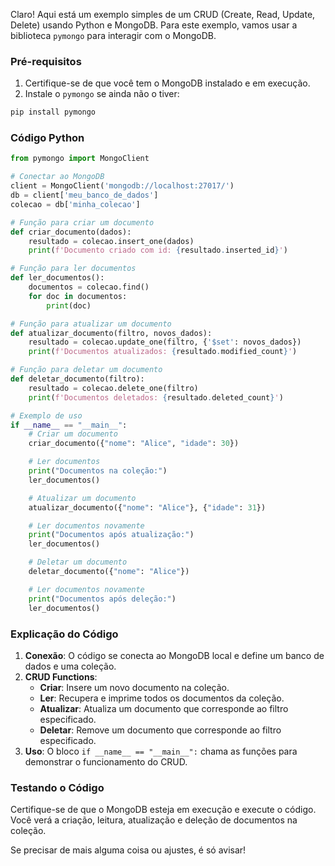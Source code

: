 Claro! Aqui está um exemplo simples de um CRUD (Create, Read, Update, Delete) usando Python e MongoDB. Para este exemplo, vamos usar a biblioteca `pymongo` para interagir com o MongoDB. 

### Pré-requisitos

1. Certifique-se de que você tem o MongoDB instalado e em execução.
2. Instale o `pymongo` se ainda não o tiver:

```bash
pip install pymongo
```

### Código Python

```python
from pymongo import MongoClient

# Conectar ao MongoDB
client = MongoClient('mongodb://localhost:27017/')
db = client['meu_banco_de_dados']
colecao = db['minha_colecao']

# Função para criar um documento
def criar_documento(dados):
    resultado = colecao.insert_one(dados)
    print(f'Documento criado com id: {resultado.inserted_id}')

# Função para ler documentos
def ler_documentos():
    documentos = colecao.find()
    for doc in documentos:
        print(doc)

# Função para atualizar um documento
def atualizar_documento(filtro, novos_dados):
    resultado = colecao.update_one(filtro, {'$set': novos_dados})
    print(f'Documentos atualizados: {resultado.modified_count}')

# Função para deletar um documento
def deletar_documento(filtro):
    resultado = colecao.delete_one(filtro)
    print(f'Documentos deletados: {resultado.deleted_count}')

# Exemplo de uso
if __name__ == "__main__":
    # Criar um documento
    criar_documento({"nome": "Alice", "idade": 30})

    # Ler documentos
    print("Documentos na coleção:")
    ler_documentos()

    # Atualizar um documento
    atualizar_documento({"nome": "Alice"}, {"idade": 31})

    # Ler documentos novamente
    print("Documentos após atualização:")
    ler_documentos()

    # Deletar um documento
    deletar_documento({"nome": "Alice"})

    # Ler documentos novamente
    print("Documentos após deleção:")
    ler_documentos()
```

### Explicação do Código

1. **Conexão**: O código se conecta ao MongoDB local e define um banco de dados e uma coleção.
2. **CRUD Functions**:
   - **Criar**: Insere um novo documento na coleção.
   - **Ler**: Recupera e imprime todos os documentos da coleção.
   - **Atualizar**: Atualiza um documento que corresponde ao filtro especificado.
   - **Deletar**: Remove um documento que corresponde ao filtro especificado.
3. **Uso**: O bloco `if __name__ == "__main__":` chama as funções para demonstrar o funcionamento do CRUD.

### Testando o Código

Certifique-se de que o MongoDB esteja em execução e execute o código. Você verá a criação, leitura, atualização e deleção de documentos na coleção.

Se precisar de mais alguma coisa ou ajustes, é só avisar!